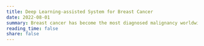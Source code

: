 ```yaml
---
title: Deep Learning-assisted System for Breast Cancer
date: 2022-08-01
summary: Breast cancer has become the most diagnosed malignancy worldwide, the fifth leading cause of cancer mortality globally, and the primary cause of cancer mortality in women, with an estimated 2.3 million new cases and 685,000 deaths in 2020. Early screening and diagnosis of breast cancer can effectively improve the five-year survival rate of breast cancer patients. Meanwhile, neoadjuvant chemotherapy (NAC) response prediction can reduce unnecessary suffering from toxic therapy and economic cost for patients who have poor responses. In this project, we aim to establish a deep learning-assisted system for breast cancer screening, diagnosis, and NAC response prediction, so as to reduce the burdens of doctors and improve the survival rate as well as the life quality of patients.
reading_time: false
share: false
---
```

